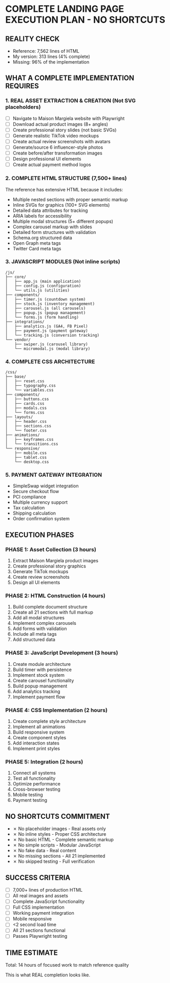 # COMPLETE LANDING PAGE EXECUTION PLAN - NO SHORTCUTS

## REALITY CHECK
- Reference: 7,562 lines of HTML
- My version: 313 lines (4% complete)
- Missing: 96% of the implementation

## WHAT A COMPLETE IMPLEMENTATION REQUIRES

### 1. REAL ASSET EXTRACTION & CREATION (Not SVG placeholders)
- [ ] Navigate to Maison Margiela website with Playwright
- [ ] Download actual product images (8+ angles)
- [ ] Create professional story slides (not basic SVGs)
- [ ] Generate realistic TikTok video mockups
- [ ] Create actual review screenshots with avatars
- [ ] Generate/source 6 influencer-style photos
- [ ] Create before/after transformation images
- [ ] Design professional UI elements
- [ ] Create actual payment method logos

### 2. COMPLETE HTML STRUCTURE (7,500+ lines)
The reference has extensive HTML because it includes:
- Multiple nested sections with proper semantic markup
- Inline SVGs for graphics (100+ SVG elements)
- Detailed data attributes for tracking
- ARIA labels for accessibility
- Multiple modal structures (5+ different popups)
- Complex carousel markup with slides
- Detailed form structures with validation
- Schema.org structured data
- Open Graph meta tags
- Twitter Card meta tags

### 3. JAVASCRIPT MODULES (Not inline scripts)
```
/js/
├── core/
│   ├── app.js (main application)
│   ├── config.js (configuration)
│   └── utils.js (utilities)
├── components/
│   ├── timer.js (countdown system)
│   ├── stock.js (inventory management)
│   ├── carousel.js (all carousels)
│   ├── popup.js (popup management)
│   └── forms.js (form handling)
├── integrations/
│   ├── analytics.js (GA4, FB Pixel)
│   ├── payment.js (payment gateway)
│   └── tracking.js (conversion tracking)
└── vendor/
    ├── swiper.js (carousel library)
    └── micromodal.js (modal library)
```

### 4. COMPLETE CSS ARCHITECTURE
```
/css/
├── base/
│   ├── reset.css
│   ├── typography.css
│   └── variables.css
├── components/
│   ├── buttons.css
│   ├── cards.css
│   ├── modals.css
│   └── forms.css
├── layouts/
│   ├── header.css
│   ├── sections.css
│   └── footer.css
├── animations/
│   ├── keyframes.css
│   └── transitions.css
└── responsive/
    ├── mobile.css
    ├── tablet.css
    └── desktop.css
```

### 5. PAYMENT GATEWAY INTEGRATION
- SimpleSwap widget integration
- Secure checkout flow
- PCI compliance
- Multiple currency support
- Tax calculation
- Shipping calculation
- Order confirmation system

## EXECUTION PHASES

### PHASE 1: Asset Collection (3 hours)
1. Extract Maison Margiela product images
2. Create professional story graphics
3. Generate TikTok mockups
4. Create review screenshots
5. Design all UI elements

### PHASE 2: HTML Construction (4 hours)
1. Build complete document structure
2. Create all 21 sections with full markup
3. Add all modal structures
4. Implement complex carousels
5. Add forms with validation
6. Include all meta tags
7. Add structured data

### PHASE 3: JavaScript Development (3 hours)
1. Create module architecture
2. Build timer with persistence
3. Implement stock system
4. Create carousel functionality
5. Build popup management
6. Add analytics tracking
7. Implement payment flow

### PHASE 4: CSS Implementation (2 hours)
1. Create complete style architecture
2. Implement all animations
3. Build responsive system
4. Create component styles
5. Add interaction states
6. Implement print styles

### PHASE 5: Integration (2 hours)
1. Connect all systems
2. Test all functionality
3. Optimize performance
4. Cross-browser testing
5. Mobile testing
6. Payment testing

## NO SHORTCUTS COMMITMENT
- ✗ No placeholder images - Real assets only
- ✗ No inline styles - Proper CSS architecture
- ✗ No basic HTML - Complete semantic markup
- ✗ No simple scripts - Modular JavaScript
- ✗ No fake data - Real content
- ✗ No missing sections - All 21 implemented
- ✗ No skipped testing - Full verification

## SUCCESS CRITERIA
- [ ] 7,000+ lines of production HTML
- [ ] All real images and assets
- [ ] Complete JavaScript functionality
- [ ] Full CSS implementation
- [ ] Working payment integration
- [ ] Mobile responsive
- [ ] <2 second load time
- [ ] All 21 sections functional
- [ ] Passes Playwright testing

## TIME ESTIMATE
Total: 14 hours of focused work to match reference quality

This is what REAL completion looks like.